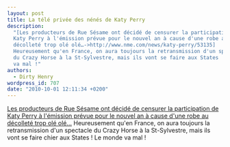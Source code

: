 ```yaml
---
layout: post
title: La télé privée des nénés de Katy Perry
description:
  "[Les producteurs de Rue Sésame ont décidé de censurer la participation de
  Katy Perry à l'émission prévue pour le nouvel an à cause d'une robe au
  décolleté trop olé olé…->http://www.nme.com/news/katy-perry/53135]
  Heureusement qu'en France, on aura toujours la retransmission d'un spectacle
  du Crazy Horse à la St-Sylvestre, mais ils vont se faire aux States ! Le monde
  va mal !"
authors:
  - Dirty Henry
wordpress_id: 707
date: "2010-10-01 12:11:34 +0200"
---
```


[Les producteurs de Rue Sésame ont décidé de censurer la participation de Katy Perry à l'émission prévue pour le nouvel an à cause d'une robe au décolleté trop olé olé…](http://www.nme.com/news/katy-perry/53135)
Heureusement qu'en France, on aura toujours la retransmission d'un spectacle du
Crazy Horse à la St-Sylvestre, mais ils vont se faire chier aux States ! Le
monde va mal !

<object width="380" height="238"><param name="movie" value="http://www.youtube.com/v/ZibAqWH4UIQ?fs=1&hl=fr_FR"></param><param name="allowFullScreen" value="true"></param><param name="allowscriptaccess" value="always"></param><embed src="http://www.youtube.com/v/ZibAqWH4UIQ?fs=1&hl=fr_FR" type="application/x-shockwave-flash" allowscriptaccess="always" allowfullscreen="true" width="380" height="238"></embed></object>

